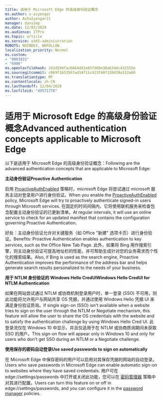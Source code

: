 ```yaml
---
title: 适用于 Microsoft Edge 的高级身份验证概念
ms.author: v-aiyengar
author: AshaIyengar21
manager: dansimp
ms.date: 12/03/2020
ms.audience: ITPro
ms.topic: article
ms.service: o365-administration
ROBOTS: NOINDEX, NOFOLLOW
localization_priority: Normal
ms.custom:
- "9003931"
- "6986"
ms.openlocfilehash: 241d594fac6664dd1e85fd60e30a6344c432555e
ms.sourcegitcommit: c069f1b53567ad14711c423740f120439a312a60
ms.translationtype: MT
ms.contentlocale: zh-CN
ms.lasthandoff: 12/04/2020
ms.locfileid: "49571778"
---
```

# <a name="advanced-authentication-concepts-applicable-to-microsoft-edge"></a><span data-ttu-id="e77b7-102">适用于 Microsoft Edge 的高级身份验证概念</span><span class="sxs-lookup"><span data-stu-id="e77b7-102">Advanced authentication concepts applicable to Microsoft Edge</span></span>

<span data-ttu-id="e77b7-103">以下是适用于 Microsoft Edge 的高级身份验证概念：</span><span class="sxs-lookup"><span data-stu-id="e77b7-103">Following are the advanced authentication concepts that are applicable to Microsoft Edge:</span></span>

<span data-ttu-id="e77b7-104">**主动身份验证**</span><span class="sxs-lookup"><span data-stu-id="e77b7-104">**Proactive Authentication**</span></span>

<span data-ttu-id="e77b7-105">启用 [ProactiveAuthEnabled](https://go.microsoft.com/fwlink/?linkid=2134621) 策略时，microsoft Edge 将尝试通过 microsoft 服务主动对登录用户进行身份验证。</span><span class="sxs-lookup"><span data-stu-id="e77b7-105">When you enable the [ProactiveAuthEnabled](https://go.microsoft.com/fwlink/?linkid=2134621) policy, Microsoft Edge will try to proactively authenticate signed-in users through Microsoft services.</span></span> <span data-ttu-id="e77b7-106">在固定的时间间隔内，它将使用联机服务来检查包含配置主动身份验证的已更新清单。</span><span class="sxs-lookup"><span data-stu-id="e77b7-106">At regular intervals, it will use an online service to check for an updated manifest that contains the configuration governing Proactive Authentication.</span></span>

<span data-ttu-id="e77b7-107">好处：主动身份验证允许对关键服务（如 Office "新建" 选项卡页）进行身份验证。</span><span class="sxs-lookup"><span data-stu-id="e77b7-107">Benefits: Proactive Authentication enables authentication to key services, such as the Office New Tab Page.</span></span> <span data-ttu-id="e77b7-108">此外，如果将 Bing 用作搜索引擎，则主动身份验证可提高地址栏的性能，并可帮助生成针对您的业务需求而个性化的搜索结果。</span><span class="sxs-lookup"><span data-stu-id="e77b7-108">Also, if Bing is used as the search engine, Proactive Authentication improves the performance of the address bar and helps generate search results personalized to the needs of your business.</span></span>

<span data-ttu-id="e77b7-109">**用于 NTLM 身份验证的 Windows Hello CredUI**</span><span class="sxs-lookup"><span data-stu-id="e77b7-109">**Windows Hello CredUI for NTLM Authentication**</span></span>

<span data-ttu-id="e77b7-110">如果在网站尝试通过 NTLM 或协商机制登录用户时，单一登录 (SSO) 不可用，则此功能将允许用户与网站共享 OS 凭据，并通过使用 Windows Hello 凭据 UI 来满足身份验证质询。</span><span class="sxs-lookup"><span data-stu-id="e77b7-110">If single sign-on (SSO) isn't available when a website tries to sign on the user through the NTLM or Negotiate mechanism, this feature will allow the user to share the OS credentials with the website and to satisfy the authentication challenge by using Windows Hello Cred UI.</span></span> <span data-ttu-id="e77b7-111">此登录流仅在 Windows 10 中显示，并且仅适用于在 NTLM 或协商质询期间未获取 SSO 的用户。</span><span class="sxs-lookup"><span data-stu-id="e77b7-111">This sign-on flow will appear only in Windows 10 and only for users who don't get SSO during an NTLM or a Negotiate challenge.</span></span>

<span data-ttu-id="e77b7-112">**使用保存的密码自动登录**</span><span class="sxs-lookup"><span data-stu-id="e77b7-112">**Use saved passwords to sign on automatically**</span></span>

<span data-ttu-id="e77b7-113">在 Microsoft Edge 中保存密码的用户可以启用对其保存凭据的网站的自动登录。</span><span class="sxs-lookup"><span data-stu-id="e77b7-113">Users who save passwords in Microsoft Edge can enable automatic sign-on to websites where they have saved credentials.</span></span> <span data-ttu-id="e77b7-114">用户可在 edge://settings/passwords 中打开或关闭此功能，您可以在 [密码管理器](https://go.microsoft.com/fwlink/?linkid=2134622) 策略中对其进行配置。</span><span class="sxs-lookup"><span data-stu-id="e77b7-114">Users can turn this feature on or off in edge://settings/passwords, and you can configure it in the [password manager](https://go.microsoft.com/fwlink/?linkid=2134622) policies.</span></span>

